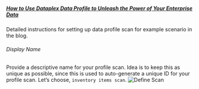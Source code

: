 ##### [How to Use Dataplex Data Profile to Unleash the Power of Your Enterprise Data](link)

Detailed instructions for setting up data profile scan for example scenario in the blog.

###### _Display Name_
Provide a descriptive name for your profile scan. Idea is to keep this as unique as possible, since this is used to auto-generate a unique ID for your profile scan. Let’s choose, `inventory items scan`. 
![Define Scan](profile_scan_display.png "Define Scan")
